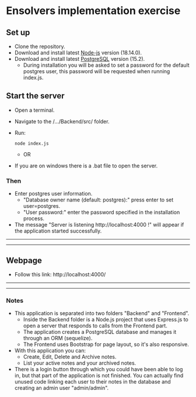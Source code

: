 
# Ensolvers implementation exercise
## Set up
- Clone the repository.
- Download and install latest [Node-js](https://nodejs.org/es/download/) version (18.14.0).
- Download and install latest [PostgreSQL](https://www.postgresql.org/download/) version (15.2).
  - During installation you will be asked to set a password for the default postgres user, this password will be requested when running index.js.

## Start the server
- Open a terminal.
- Navigate to the /.../Backend/src/ folder.
- Run:

    ```
    node index.js
    ```
    - OR
- If you are on windows there is a .bat file to open the server.
    
### Then
- Enter postgres user information.
    - "Database owner name (default: postgres):" press enter to set user=postgres.
    - "User password:" enter the password specified in the installation process.
- The message "Server is listening http://localhost:4000 !" will appear if the application started successfully.

---
---

## Webpage

- Follow this link: http://localhost:4000/


---
---


### Notes
 - This application is separated into two folders "Backend" and "Frontend".
   - Inside the Backend folder is a Node.js project that uses Express.js to open a server that responds to calls from the Frontend part.
   - The application creates a PostgreSQL database and manages it through an ORM (sequelize).
   - The Frontend uses Bootstrap for page layout, so it's also responsive.
 - With this application you can:
   - Create, Edit, Delete and Archive notes.
   - List your active notes and your archived notes.
 - There is a login button through which you could have been able to log in, but that part of the application is not finished. You can actually find unused code linking each user to their notes in the database and creating an admin user "admin/admin".
